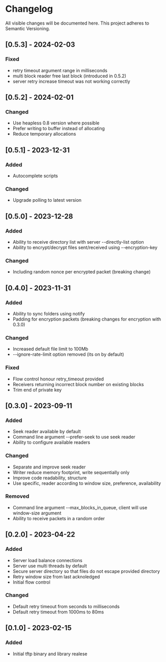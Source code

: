 # Changelog

All visible changes will be documented here. This project adheres to Semantic Versioning.

## [0.5.3] - 2024-02-03

### Fixed

- retry timeout argument range in milliseconds
- multi block reader free last block (introduced in 0.5.2)
- server retry increase timeout was not working correctly

## [0.5.2] - 2024-02-01

### Changed

- Use heapless 0.8 version where possible
- Prefer writing to buffer instead of allocating
- Reduce temporary allocations

## [0.5.1] - 2023-12-31

### Added

- Autocomplete scripts

### Changed

- Upgrade polling to latest version

## [0.5.0] - 2023-12-28

### Added

- Ability to receive directory list with server --directly-list option
- Ability to encrypt/decrypt files sent/received using --encryption-key

### Changed

- Including random nonce per encrypted packet (breaking change)

## [0.4.0] - 2023-11-31

### Added

- Ability to sync folders using notify
- Padding for encryption packets (breaking changes for encryption with 0.3.0)

### Changed

- Increased default file limit to 100Mb
- --ignore-rate-limit option removed (its on by default)

### Fixed

- Flow control honour retry_timeout provided 
- Receivers returning incorrect block number on existing blocks
- Trim end of private key

## [0.3.0] - 2023-09-11

### Added

- Seek reader available by default
- Command line argument --prefer-seek to use seek reader
- Ability to configure available readers

### Changed

- Separate and improve seek reader
- Writer reduce memory footprint, write sequentially only
- Improve code readability, structure
- Use specific, reader according to window size, preference, availability

### Removed

- Command line argument --max_blocks_in_queue, client will use window-size argument
- Ability to receive packets in a random order

## [0.2.0] - 2023-04-22

### Added

- Server load balance connections
- Server use multi threads by default
- Secure server directory so that files do not escape provided directory
- Retry window size from last acknoledged
- Initial flow control

### Changed

- Default retry timeout from seconds to milliseconds
- Default retry timeout from 1000ms to 80ms

## [0.1.0] - 2023-02-15

### Added

- Initial tftp binary and library realese
